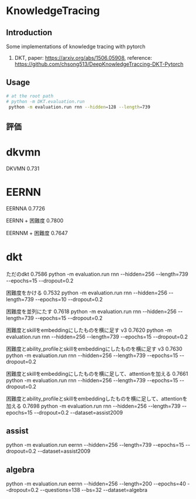 # KnowledgeTracing

## Introduction

Some implementations of knowledge tracing with pytorch

1. DKT, paper: <https://arxiv.org/abs/1506.05908>, reference: <https://github.com/chsong513/DeepKnowledgeTraccing-DKT-Pytorch>

## Usage

```bash
# at the root path
# python -m DKT.evaluation.run
 python -m evaluation.run rnn --hidden=128 --length=739
```

## 評価
# dkvmn
DKVMN
0.731

# EERNN
EERNNA
0.7726

EERNN + 困難度
0.7800

EERNNM + 困難度
0.7647

# dkt
ただのdkt
0.7586 python -m evaluation.run rnn --hidden=256 --length=739 --epochs=15 --dropout=0.2

困難度をかける
0.7532 python -m evaluation.run rnn --hidden=256 --length=739 --epochs=10 --dropout=0.2

困難度を並列にたす
0.7618 python -m evaluation.run rnn --hidden=256 --length=739 --epochs=15 --dropout=0.2

困難度とskillをembeddingにしたものを横に足す v3
0.7620 python -m evaluation.run rnn --hidden=256 --length=739 --epochs=15 --dropout=0.2

困難度とability_profileとskillをembeddingにしたものを横に足す v3
0.7630 python -m evaluation.run rnn --hidden=256 --length=739 --epochs=15 --dropout=0.2

困難度とskillをembeddingにしたものを横に足して、attentionを加える
0.7661 python -m evaluation.run rnn --hidden=256 --length=739 --epochs=15 --dropout=0.2

困難度とability_profileとskillをembeddingしたものを横に足して、attentionを加える
0.7698 python -m evaluation.run rnn --hidden=256 --length=739 --epochs=15 --dropout=0.2 --dataset=assist2009

## assist
python -m evaluation.run eernn --hidden=256 --length=739 --epochs=15 --dropout=0.2 --dataset=assist2009


## algebra
python -m evaluation.run eernn --hidden=256 --length=200 --epochs=40 --dropout=0.2 --questions=138 --bs=32 --dataset=algebra


